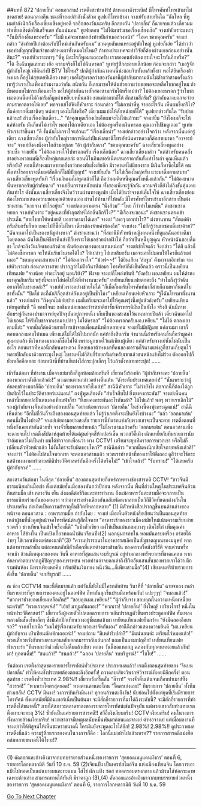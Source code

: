 ##บทที่ 872 ‘ปลายลิ้น’ ตอนอวสาน! เรตติ้งสะท้านฟ้า!
ต้าหงเผาดังระเบิด!
มีโทรศัพท์โทรเข้ามาไม่ขาดสาย!
ตอนกลางคืน ขณะที่จางเย่กำลังนั่งส้วม หูเฟยก็โทรเข้ามา
จางเย่รับสายทันใด “ฮัลโหล พี่หู ผมกำลังนึกถึงเรื่องเซี่ยงเซิงอยู่พอดี รออีกสองวันนะครับ อีกสองวัน ‘ปลายลิ้น’ ก็ฉายจบแล้ว เดี๋ยวผมทำเซี่ยงเซิงต่อให้เสร็จเลย ทันแน่นอน”
หูเฟยตอบ “ไม่ได้มาเร่งเธอเรื่องเซี่ยงเซิง”
จางเย่หัวเราะแหะๆ “งั้นมีเรื่องอื่นเหรอครับ”
“ไม่มี แค่จะมาบอกส่งท้ายปีเก่าเธอล่วงหน้า”
“โอเค ขอบคุณครับ” จางเย่กล่าว “ส่งท้ายปีเก่าต้อนรับปีใหม่เช่นกันครับผม”
ชวนคุยสัพเพเหระอยู่พักใหญ่ หูเฟยก็เอ่ย “ได้ข่าวว่าเธอทำสัญญาเป็นเจ้าของต้าหงเผาทั้งหมดใช่ไหม? ถ้าทางประเทศจะทำวิจัยก็ต้องผ่านเธอก่อนอย่างนั้นสินะ?”
จางเย่หัวเราะเบาๆ “พี่หู มีอะไรก็พูดมาเถอะครับ เราสองคนยังต้องเกรงใจอะไรกันอีกหรือ?”
“ได้ งั้นฉันพูดเลยนะ เฮ้อ ความจริงก็ไม่ใช่ฉันหรอก” หูเฟยรู้สึกละอายเล็กน้อย ก่อนจะกล่าว “เธอรู้จักผู้กำกับใหญ่เวทีคืนส่งปี BTV ใช่ไหม? ปกติผู้กำกับฉางคนนี้น่ะชอบจิบทั้งเหล้าทั้งชา พอได้ยินเรื่องต้าหงเผา ก็อยู่ไม่สุขเลยทีเดียว เหอๆ เธอไม่รู้หรอกว่าสองวันมานี้ผู้กำกับมาถามฉันไม่ต่ำกว่าสามครั้งแล้ว เขารู้ว่าเราเป็นเพื่อนร่วมงานเก่ากัน สนิทกัน ก็เลยมาขอให้ฉันช่วยถามว่าเธอพอจะเหลือใบชาอยู่ไหม ถ้ามีพอแบบไม่กระเทือนอะไร ขอให้ผู้กำกับฉางสักสองสามกรัมได้หรือเปล่า? ไม่ต้องเยอะหรอก รู้ว่าใบชาเธอตอนนี้แค่ไม่ถึงกรัมก็มูลค่าเหยียบหมื่นแล้ว ขอแค่กากชาก็ได้ สักสามสี่กรัม? ผู้กำกับฉางบอกจะจ่ายตามราคาตลาดให้เลย”
พอจางเย่ได้ฟังก็หัวเราะ ก่อนกล่าว “ไม่เอาน่าพี่หู จ่ายอะไรกัน เห็นผมขี้งกรึไง? ก็แค่อยากดื่มชานิดๆ หน่อยๆ เองไม่ใช่หรือ? เดี๋ยวผมแบ่งให้สักหน่อยก็ได้”
หูเฟยกล่าวทันใด “รับปากแล้วนะ! ส่วนเรื่องเงินเดี๋ยว…”
“ถ้าคุณพูดเรื่องเงินอีกผมจะไม่ให้แล้วนะ” จางเย่ยิ้ม “ยังไงผมก็จะให้แค่ห้ากรัม มันก็แค่ไม่เท่าไร พอชงได้กาเดียวเอง ไม่ต้องพูดเรื่องเงินหรอก คุณเอาไปชิมดูเถอะ”
หูเฟยหัวเราะร่าขึ้นมา “ดี งั้นฉันไม่เกรงใจแล้วนะ”
“เรื่องเล็กน่า” จางเย่กล่าวอย่างใจกว้าง
หลังจากนั้นแค่ครู่เดียว ฉางเสี่ยวเลี่ยง ผู้กำกับใหญ่รายการคืนส่งปีแห่งสถานีโทรทัศน์นครหลวงก็ต่อสายมาหา “อาจารย์จาง”
จางเย่ยังคงนั่งคาโถส้วมอยู่เลย “อ้า ผู้กำกับฉาง”
“ขอบคุณนะครับ” ฉางเสี่ยวเลี่ยงพูดอย่างซาบซึ้ง
จางเย่ยิ้ม “ไม่ต้องเกรงใจไปหรอกครับ เรื่องเล็กน้อย”
ฉางเสี่ยวเลี่ยงกล่าว “แต่สำหรับคนคลั่งชาอย่างพวกผมนี่เรื่องใหญ่มากเลยล่ะ ตอนนี้ในอินเทอร์เน็ตเสนอราคากันตั้งเท่าไรเล่า คุณเห็นแล้วหรือยัง? ตอนนี้ต้าหงเผาหายากยิ่งกว่าทองพันชั่งเสียอีก มีราคาแต่ไม่มีของขาย มีเงินก็หาซื้อไม่ได้ คนตั้งเท่าไรอยากจะดื่มแค่สักอึกก็ไม่มีปัญญา!”
จางเย่ยืนยัน “ไม่ใช่เรื่องใหญ่ครับ แวะมาดื่มตามสบาย”
ฉางเสี่ยวเลี่ยงพูดทันที “เรื่องเงินผมไม่พูดแล้วก็ได้ ถือว่าผมติดหนี้คุณครั้งหนึ่งแล้วกัน”
“ไม่ต้องขนาดนั้นหรอกครับผู้กำกับฉาง” จางเย่ยืนกรานหนักแน่น
ทั้งสองเพิ่งจะรู้จักกัน ความจริงก็ยังไม่ถึงขั้นคุ้นเคยกันเท่าไร ดังนั้นฉางเสี่ยวเลี่ยงจึงไหว้วานผ่านทางหูเฟย เมื่อได้ยินว่าจางเย่เต็มใจให้ ฉางเสี่ยวเลี่ยงย่อมต้องโทรมาแสดงความขอบคุณด้วยตนเอง
ผ่านไปห้านาทีให้หลัง
มีโทรศัพท์โทรเข้ามาอีกสาย
เป็นต่งซานซาน “นายจาง ทำไรอยู่ยะ”
จางเย่ตอบตามตรง “นั่งส้วม”
“โหย ก็ว่าทำไมเหม็น” ต่งซานซานหยอก
จางเย่หัวเราะ “อยู่คนละที่ยังอุตส่าห์ได้กลิ่นอีกรึไง?”
“มีเรื่องจะขอน่ะ” ต่งซานซานตรงเข้าประเด็น “ขายใบชาให้หน่อยสิ บอกราคามาได้เลย”
จางเย่ “เหอๆ เอาเท่าไร?”
ต่งซานซาน “สักแค่ห้ากรัมสิบกรัมก็พอ เยอะไปก็ซื้อไม่ไหว เดี๋ยวต้องจ่ายค่าห้องอีก”
จางเย่งง “ไม่ยักรู้ว่าเธอชอบดื่มชาด้วย?”
“ฉันจะเอาไปเป็นของขวัญต่างหาก” ต่งซานซานว่า “ที่สถานีมีหัวหน้าหญิงคนหนึ่งที่ดูแลฉันอย่างดีมาโดยตลอด ฉันได้เป็นพิธีกรคืนส่งปีก็เพราะได้เธอช่วยฝากฝังให้ ถือว่าเป็นหนี้บุญคุณ หัวหน้าฉันชอบดื่มชา ใกล้จะถึงวันเกิดเธอแล้วด้วย ฉันต้องหาของตอบแทนหน่อย”
จางเย่เข้าใจแล้ว จึงกล่าว “ได้สิ แล้วก็ไม่ต้องซื้อหรอก จะให้ฉันรับเงินเธอได้ไง? ให้เปล่าๆ ไปเลยสิบกรัม เธอจะเอาไปมอบให้ใครก็แล้วแต่เถอะ”
“ขอบคุณนะสหายเก่า”
“ไม่ต้องเกรงใจ”
“ม้วฟ~~!”
ได้ยินเสียง ‘ส่งจูบ’ ดังมาจากอีกฟาก
จางเย่หัวเราะขำ ก่อนกดวางสาย
ปรากฏว่าไม่ถึงวินาทีต่อมา โทรศัพท์ก็ดังขึ้นอีกแล้ว
คราวนี้เป็นเหยียนเทียนเฟย “จางน้อย ทำอะไรอยู่ นอนรึยัง?”
ฟังจบ จางเย่ก็โพล่งทันที “ยังครับ ผอ.เหยียน ผมให้ต้าหงเผาคุณสิบกรัม พรุ่งนี้จะเอาใส่ห่อไปให้ที่ทำงานนะครับ”
เหยียนเทียนเฟยตกตะลึง “ทำไมถึงรู้ว่าฉันอยากได้ใบชาเธอล่ะ?”
จางเย่หัวเราะอย่างช่วยไม่ได้ “ก็เมื่อกี้ผมรับโทรศัพท์มากี่สายก็ถามหากันแต่ใบชาทั้งนั้น”
“ปัดโธ่ ตะกี้ฉันรึก็อุตส่าห์ลังเลอยู่เป็นชั่วโมง” เหยียนเทียนเฟยหัวเราะ “รู้งี้ฉันโทรมาตั้งนานแล้ว”
จางเย่กล่าว “ถึงคุณไม่เอ่ยปาก ผมก็เตรียมจะเอาไปให้คุณพรุ่งนี้อยู่แล้วล่ะครับ”
เหยียนเทียนเฟยพูดทันที “ดี ขอบใจนะ ขอชิมหน่อยเถอะว่ารสชาติชาชั้นจักรพรรดิมันเป็นยังไง จริงสิ ฉันมีภาพอักษรพู่กันของปรมาจารย์ยุคปัจจุบันอยู่ภาพหนึ่ง เก็บเป็นของสะสมไว้นานหลายปีแล้ว เดี๋ยวฉันเอาไปให้เธอนะ ให้รับใบชาจากเธอมาเปล่าๆ ไม่ได้หรอก”
“ไม่ต้องหรอกครับผอ.เหยียน”
“ไม่ได้ ตกลงเอาตามนี้ล่ะ”
จากนั้นก็ต่อด้วยสายโทรเข้าจากเพื่อนสนิทอีกหลายคน
จางเย่ไม่มีปฏิเสธ แค่ถามมา เขาก็ตอบตกลงมอบให้หมด เพียงแต่ไม่ได้ให้ไปมากนัก แค่ห้าถึงสิบกรัม จำนวนนี้สำหรับคนอื่นถือว่ามูลค่าสูงมากแล้ว มีเงินทองมากองก็ซื้อไม่ได้ เพราะผูกขาดไว้แต่เพียงผู้เดียว แต่สำหรับจางเย่นั้นไม่นับเป็นอะไร ตอนแรกที่หมอนี่กลับนครหลวง ก็หอบเอาต้าหงเผาที่คนของอารามไร้นามแห่งอู่อี๋ซานเก็บตุนไว้หลายปีกลับมาด้วยกระบุงใหญ่ ใบชาแค่ไม่กี่สิบกี่ร้อยกรัมสำหรับเขาแล้วขนหน้าแข้งไม่ร่วง ตัดออกไปก็ยังเหลืออีกเยอะ ก่อนหน้านี้ที่บ้านก็แบ่งใส่กระปุกเล็กๆ ไว้แล้วตั้งหลายกระปุก!
……


เช้าวันต่อมา
ที่ทำงาน
เมื่อจางเย่มาถึงก็ถูกห้อมล้อมทันที
เสี่ยวหวังร้องทัก “ผู้กำกับจางคะ ‘ปลายลิ้น’ ของพวกเราดังอีกแล้วค่ะ!”
หวงตานตานกล่าวอย่างตื่นเต้น “ดังระดับประเทศเลยค่า!”
“นั่นเพราะว่าผู้ค้นพบต้าหงเผาก็คือ ‘ปลายลิ้น’ ของพวกเรายังไงเล่า!” ฮาฉีฉีหัวเราะ “ไม่ว่ายังไง ต่อจากนี้ก็ต้องได้ถูกบันทึกไว้ในประวัติศาสตร์แน่นอน!”
ถงฟู่พูดเสียงดัง “สำเร็จสืบไป ยิ่งยงคงกระพัน!”
จางเย่เห็นคนเหล่านี้ยกยอปอปั้นตนเองเทียมฟ้าก็ขำ “ยิ่งยงคงกระพันอะไรกันเล่า? โม้ไปแล้ว! พอๆ พวกเราเลิกโม้”
รองผู้กำกับจางจั่วเอ่ยอย่างปลาบปลื้ม “อย่างน้อยกระแส ‘ปลายลิ้น’ ในช่วงนี้คงพุ่งกระฉูดแน่!”
ฮาฉีฉีเห็นด้วย “อีกไม่กี่วันก็จะถึงสองตอนสุดท้ายแล้ว ไม่รู้ว่าเรตติ้งจะเป็นยังไงบ้างนะ”
“แล้ว ‘ออกมาเต้น’ ตอนนี้เป็นไงบ้าง?” จางเย่เอ่ยถามอย่างสงสัย รายการนี้ทีแรกแข่งกับพวกเขาจะเป็นจะตาย เรตติ้งตอนที่หนึ่งยังเคยเท่ากันด้วยซ้ำ
จางจั่วยิ้มพลายส่ายหน้า “ไม่ไหวนานแล้วครับ ‘ออกมาเต้น’ ตอนอวสานเพิ่งจะฉายจบไป เรตติ้งสัปดาห์สุดท้ายได้แค่ศูนย์จุดสี่ห้าเปอร์เซ็น พวกสวีอี้เผิง เฉินเหยี่ยกับทีมรายการนับว่าล้มเหลวไม่เป็นท่า ผมได้ข่าวจากเพื่อนว่า ทาง CCTV1 เตรียมจะยุบทีมรายการพวกเขา หรือไม่ก็เปลี่ยนตัวหัวหน้าแล้ว ไม่งั้นใครจะรับผิดชอบไหว?”
ฮาฉีฉีกล่าว “พวกนั้นคงนึกเสียใจภายหลังแล้วสิ!”
จางเย่ว่า “ไม่ต้องไปสนใจพวกเขา จะตอนอวสานแล้ว พวกเราทำหน้าที่ของเราให้ดีเถอะ ดูสิว่าจะใช้กระแสต้าหงเผามาทำลายสถิติประวัติศาสตร์กันอีกครั้งได้หรือไม่!”
“เข้าใจแล้ว!”
“รับทราบ!”
“ได้เลยครับผู้กำกับจาง!”
……


สองสามวันต่อมา
ในที่สุด ‘ปลายลิ้น’ สองตอนสุดท้ายก็แพร่ภาพทางช่องสารคดี CCTV!
“ชาวจีนมีธรรมเนียมกินมื้อเช้า ตั้งแต่สมัยฮั่นเมื่อสองพันกว่าปีก่อน หลังจากนั้น พื้นที่ส่วนใหญ่ในประเทศจีนล้วนกินสามมื้อ เช้า กลางวัน เย็น ส่งผลดีต่อชีวิตและการทำงาน ถึงแม้อาหารวันละสามมื้อจะกลายเป็นธรรมเนียมร่วมกันของคนเรา ทว่าอาหารอย่างเดียวกันกลับพัฒนากลายเป็นวิถีชีวิตที่แตกต่างกันในประเทศจีน ก่อเกิดเป็นความสำราญในชีวิตที่หลากหลาย” (1)
มีตัวหนังสือปรากฏขึ้นบนด้านล่างของหน้าจอ
ตอนอวสาน : อาหารสามมื้อ
กำกับโดย : จางเย่
เมื่อเห็นตัวหนังสือเขียนว่าเป็นตอนสุดท้าย เหล่าผู้ชมที่นั่งดูอยู่หน้าจอโทรทัศน์ต่างรู้สึกใจหาย
“อาหารเช้าของชาวเมืองสมัยใหม่เน้นความเรียบง่ายรวดเร็ว ชาวเทียนจินเข้าใจเรื่องนี้ดี”
“แป้งถั่วเขียว แผ่ให้เป็นแผ่นกลมบางๆ เติมไข่ไก่ เพิ่มคุณค่าอาหาร ไส้ข้างใน เป็นแป้งเกี๊ยวทอดน้ำมัน เจียนปิ่ง(2) นอกนุ่มกรอบใน หอมมันครบเครื่อง อร่อยได้ง่ายๆ ใช้เวลาเพียงแค่สองนาที”(3)
“ความปรารถนาในอาหารรสเลิศเป็นสัญชาตญาณของมนุษย์ หากแต่อาหารเหล่านั้น แต่ละคนกลับมีตัวเลือกที่แตกต่างตรงข้ามกัน ของคาวหรือมังสวิรัติ จานด่วนหรือจานช้า ล้วนมีเหตุผลของตน วันนี้ อาหารที่สุดแสนจะบริบูรณ์ อยู่ท่ามกลางทรัพยากรที่ขาดแคลน หากค้นหาคำตอบจากภูมิปัญญาของบรรพชน พวกท่านอาจบอกเล่าถึงชีวิตอันแสนสั้นของพวกเราได้ว่า ตึกรามพันห้อง นิทราเพียงหกคืบ ทรัพย์สินเงินทอง หนึ่งวัน...ก็เพียงสามมื้อ”(4)
เสียงดนตรีท้ายรายการดังขึ้น
‘ปลายลิ้น’ จบบริบูรณ์!
……


ณ ช่อง CCTV14
ขณะนี้ดึกมากแล้ว แต่วันนี้ยังไม่มีใครกลับบ้าน
วินาทีที่ ‘ปลายลิ้น’ ฉายจบลง เหล่าทีมรายการที่ดูรายการของตนอยู่ในออฟฟิศ ก็พากันลุกขึ้นปรบมือพร้อมกัน!
แปะๆๆๆ!
“จบลงแล้ว!”
“พวกเราช่างยอดเยี่ยมเหลือเกิน!”
“ขอบคุณผอ.เหยียน!”
“ผู้กำกับจาง ขอบคุณในความเหน็ดเหนื่อยนะครับ!”
“พวกเราสุดเจ๋ง!”
“เฮ้ย! มาบูมกันเถอะ!”
“พวกเรา! ‘ปลายลิ้น!’ ยิ่งใหญ่! เกรียงไกร! หนึ่งในหน้าประวัติศาสตร์!”
เสี่ยวหวังผู้หายตัวไปตลอดรายการ พลันปรากฏตัวขึ้นตรงประตูออฟฟิศ ฮัมเพลงพลางดันชั้นเข็นเล็กๆ ซึ่งมีเค้กปักเทียนวางอยู่ชั้นบนเข้ามา
เหยียนเทียนเฟยยิ้มกว้าง “ยังมีฉลองอีกเหรอ?”
จางเย่โบกมือ “ผมไม่รู้เรื่องนะครับ พวกเขาจัดกันเอง”
ฮาฉีฉีกล่าวแสดงความยินดี “ผอ.เหยียน ผู้กำกับจาง เป่าเทียนตัดเค้กเถอะค่ะ!”
จางเย่ถาม “มีเหล้ารึเปล่า?”
“มีแน่นอนค่ะ เตรียมไว้หมดแล้ว!” พวกเสี่ยวหวังกับหวงตานตานหยิบออกมาราวกับเล่นกล!
แถมเป็นแชมเปญอีก!
เหยียนเทียนเฟยหัวเราะร่า “ทีแรกกะว่าช่วงนี้จะไม่ดื่มแล้วเชียว ตกลง วันนี้ขอแหกกฎ ฉลองกับทุกคนหน่อยแล้วกัน! มา! ทุกคนดื่ม!”
“ชนแก้ว!”
“ชนแก้ว!”
“ฉลอง ‘ปลายลิ้น’ จบบริบูรณ์!”
“ไชโย!”
……


วันต่อมา
เรตติ้งล่าสุดของรายการโทรทัศน์ทั่วประเทศ ประกาศผลแล้ว!
เรตติ้งตอนสุดท้ายของ ‘จีนบนปลายลิ้น’ ทำให้คนทั้งประเทศต้องตกตะลึงอีกครั้ง! กวาดลบเสียงวิพากษ์วิจารณ์ที่เคยมีอีกครั้ง!
ตอนสุดท้าย : เรตติ้งทั่วประเทศ 2.98%!!
เสี่ยวหวังกรี๊ดลั่น “อ๊าาา!”
จางจั่วตื่นเต้นจนเกือบปาเมาส์ทิ้ง “สวรรค์!”
“พวกเราโคตรสุดยอด!” หวงตานตานตะโกน “โคตรเก่งเลย!”
ทีมรายการ ‘ปลายลิ้น’ ทั้งทีมต่างเฮลั่น!
CCTV มึนงง!
วงการบันเทิงมึนงง!
ทุกคนล้วนตะลึงงัน!
นับย้อนไปตั้งแต่ยุคที่เริ่มมีรายการโทรทัศน์ ตั้งแต่สมัยที่มีอินเทอร์เน็ตเป็นต้นมา จะมีสักกี่รายการที่มาได้ถึงระดับนี้? จะมีสักกี่รายการที่ทำเรตติ้งได้ขนาดนี้? ภายใต้สภาวะตลาดขาลงของรายการโทรทัศน์เช่นปัจจุบัน แต่พวกเขากลับทำแทบเรตติ้งแทบจะทะลุ 3%!
ซ้ำยังเป็นแค่รายการสารคดี!!
สวีอี้เผิงเงียบกริบ!
CCTV เงียบกริบ!
คนในวงการทั้งหลายล้วนเงียบกริบ!
พวกเขาอาจมีเหตุผลนับหมื่นพันมาค่อนแคะจางเย่ ด่าทอจางเย่ แต่เมื่อผลงานที่จางเย่ทำได้พิสูจน์ให้เห็นซะหราขนาดนี้ ใครมันยังจะพูดอะไรได้อีก!
2.98%!
2.98%!!
ดูประกาศผลเรตติ้งนี่แล้ว ความรู้สึกแรกของคนในวงการก็คือ :
โลกนี้แม่งบ้าไปแล้วเหรอ??
รายการสารคดีแม่งฮิตถล่มทลายขนาดนี้ได้ไงวะ!?




*************
(1) คัดลอกและอ้างอิงมาจากบทบรรยายส่วนหนึ่งของรายการ ‘สุดยอดเมนูแดนมังกร’ ตอนที่ 6, รายการโลกหลากมิติ วันที่ 10 ธ.ค. 59
(2)เจียนปิ่ง เป็นเครปสไตล์จีน แห่งเมืองเทียนจิน โดยการเอาแป้งไปทอดเป็นแผ่นบางบนกะทะแบน ใส่ไข่ ผัก แป้ง ซอส ทอดกรอบตรงกลาง แล้วม้วนใส่ห่อกระดาษเฉพาะด้านล่าง สามารถทานได้ทันที มีราคาถูก
(3),(4) คัดลอกและอ้างอิงมาจากบทบรรยายส่วนหนึ่งของรายการ ‘สุดยอดเมนูแดนมังกร’ ตอนที่ 6, รายการโลกหลากมิติ วันที่ 10 ธ.ค. 59


[Go To Next Chapter]( ./70.md)
